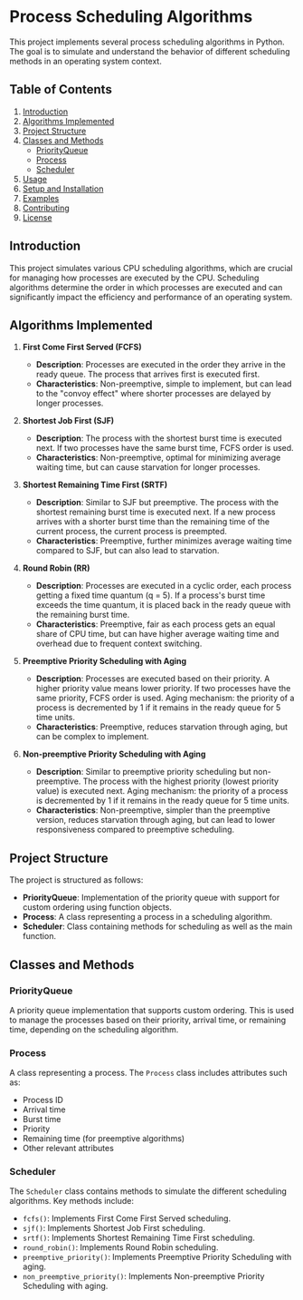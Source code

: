 # Process Scheduling Algorithms

This project implements several process scheduling algorithms in Python. The goal is to simulate and understand the behavior of different scheduling methods in an operating system context.

## Table of Contents

1. [Introduction](#introduction)
2. [Algorithms Implemented](#algorithms-implemented)
3. [Project Structure](#project-structure)
4. [Classes and Methods](#classes-and-methods)
    - [PriorityQueue](#priorityqueue)
    - [Process](#process)
    - [Scheduler](#scheduler)
5. [Usage](#usage)
6. [Setup and Installation](#setup-and-installation)
7. [Examples](#examples)
8. [Contributing](#contributing)
9. [License](#license)

## Introduction

This project simulates various CPU scheduling algorithms, which are crucial for managing how processes are executed by the CPU. Scheduling algorithms determine the order in which processes are executed and can significantly impact the efficiency and performance of an operating system.

## Algorithms Implemented

1. **First Come First Served (FCFS)**

    - **Description**: Processes are executed in the order they arrive in the ready queue. The process that arrives first is executed first.
    - **Characteristics**: Non-preemptive, simple to implement, but can lead to the "convoy effect" where shorter processes are delayed by longer processes.

2. **Shortest Job First (SJF)**

    - **Description**: The process with the shortest burst time is executed next. If two processes have the same burst time, FCFS order is used.
    - **Characteristics**: Non-preemptive, optimal for minimizing average waiting time, but can cause starvation for longer processes.

3. **Shortest Remaining Time First (SRTF)**

    - **Description**: Similar to SJF but preemptive. The process with the shortest remaining burst time is executed next. If a new process arrives with a shorter burst time than the remaining time of the current process, the current process is preempted.
    - **Characteristics**: Preemptive, further minimizes average waiting time compared to SJF, but can also lead to starvation.

4. **Round Robin (RR)**

    - **Description**: Processes are executed in a cyclic order, each process getting a fixed time quantum (q = 5). If a process's burst time exceeds the time quantum, it is placed back in the ready queue with the remaining burst time.
    - **Characteristics**: Preemptive, fair as each process gets an equal share of CPU time, but can have higher average waiting time and overhead due to frequent context switching.

5. **Preemptive Priority Scheduling with Aging**

    - **Description**: Processes are executed based on their priority. A higher priority value means lower priority. If two processes have the same priority, FCFS order is used. Aging mechanism: the priority of a process is decremented by 1 if it remains in the ready queue for 5 time units.
    - **Characteristics**: Preemptive, reduces starvation through aging, but can be complex to implement.

6. **Non-preemptive Priority Scheduling with Aging**

    - **Description**: Similar to preemptive priority scheduling but non-preemptive. The process with the highest priority (lowest priority value) is executed next. Aging mechanism: the priority of a process is decremented by 1 if it remains in the ready queue for 5 time units.
    - **Characteristics**: Non-preemptive, simpler than the preemptive version, reduces starvation through aging, but can lead to lower responsiveness compared to preemptive scheduling.

## Project Structure

The project is structured as follows:

- **PriorityQueue**: Implementation of the priority queue with support for custom ordering using function objects.
- **Process**: A class representing a process in a scheduling algorithm.
- **Scheduler**: Class containing methods for scheduling as well as the main function.

## Classes and Methods

### PriorityQueue

A priority queue implementation that supports custom ordering. This is used to manage the processes based on their priority, arrival time, or remaining time, depending on the scheduling algorithm.

### Process

A class representing a process. The `Process` class includes attributes such as:

- Process ID
- Arrival time
- Burst time
- Priority
- Remaining time (for preemptive algorithms)
- Other relevant attributes

### Scheduler

The `Scheduler` class contains methods to simulate the different scheduling algorithms. Key methods include:

- `fcfs()`: Implements First Come First Served scheduling.
- `sjf()`: Implements Shortest Job First scheduling.
- `srtf()`: Implements Shortest Remaining Time First scheduling.
- `round_robin()`: Implements Round Robin scheduling.
- `preemptive_priority()`: Implements Preemptive Priority Scheduling with aging.
- `non_preemptive_priority()`: Implements Non-preemptive Priority Scheduling with aging.
